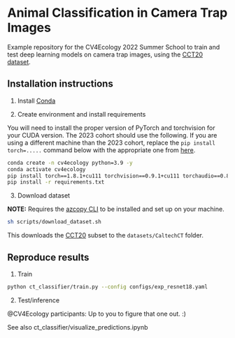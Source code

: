 # Animal Classification in Camera Trap Images

Example repository for the CV4Ecology 2022 Summer School to train and test deep
learning models on camera trap images, using the [CCT20 dataset](https://lila.science/datasets/caltech-camera-traps).

## Installation instructions

1. Install [Conda](http://conda.io/)

2. Create environment and install requirements

You will need to install the proper version of PyTorch and torchvision for your CUDA version. The 2023 cohort should use the following. If you are using a different machine than the 2023 cohort, replace the `pip install torch=.....` command below with the appropriate one from [here](https://pytorch.org/get-started/locally/).

```bash
conda create -n cv4ecology python=3.9 -y
conda activate cv4ecology
pip install torch==1.8.1+cu111 torchvision==0.9.1+cu111 torchaudio==0.8.1 -f https://download.pytorch.org/whl/torch_stable.html
pip install -r requirements.txt
```

3. Download dataset

**NOTE:** Requires the [azcopy CLI](https://docs.microsoft.com/en-us/azure/storage/common/storage-use-azcopy-v10) to be installed and set up on your machine.

```bash
sh scripts/download_dataset.sh 
```

This downloads the [CCT20](https://lila.science/datasets/caltech-camera-traps) subset to the `datasets/CaltechCT` folder.


## Reproduce results

1. Train

```bash
python ct_classifier/train.py --config configs/exp_resnet18.yaml
```

2. Test/inference

@CV4Ecology participants: Up to you to figure that one out. :)

See also ct_classifier/visualize_predictions.ipynb
